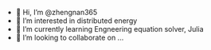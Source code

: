 - 👋 Hi, I’m @zhengnan365
- 👀 I’m interested in distributed energy
- 🌱 I’m currently learning Engneering equation solver, Julia
- 💞️ I’m looking to collaborate on ...


<!---
zhengnan365/zhengnan365 is a ✨ special ✨ repository because its `README.md` (this file) appears on your GitHub profile.
You can click the Preview link to take a look at your changes.
--->
